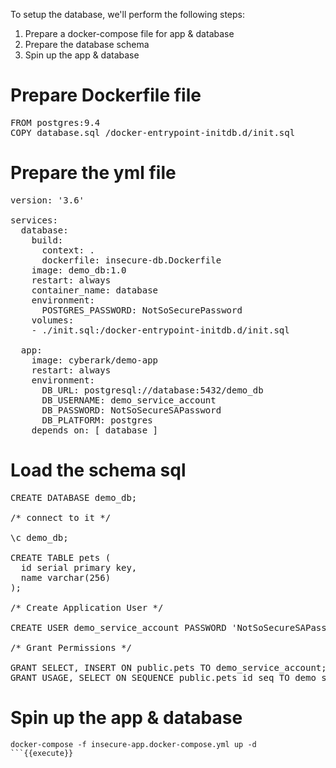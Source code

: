 
To setup the database, we'll perform the following steps:
1. Prepare a docker-compose file for app & database 
2. Prepare the database schema
3. Spin up the app & database 


# Prepare Dockerfile file

<pre class="file" data-filename="insecure-db.Dockerfile" data-target="replace">FROM postgres:9.4
COPY database.sql /docker-entrypoint-initdb.d/init.sql
</pre>


# Prepare the yml file

<pre class="file" data-filename="insecure-app.docker-compose.yml" data-target="replace">version: '3.6'

services:
  database:
    build:
      context: .
      dockerfile: insecure-db.Dockerfile
    image: demo_db:1.0
    restart: always
    container_name: database
    environment:
      POSTGRES_PASSWORD: NotSoSecurePassword
    volumes:
    - ./init.sql:/docker-entrypoint-initdb.d/init.sql

  app:
    image: cyberark/demo-app
    restart: always
    environment:
      DB_URL: postgresql://database:5432/demo_db
      DB_USERNAME: demo_service_account
      DB_PASSWORD: NotSoSecureSAPassword 
      DB_PLATFORM: postgres
    depends_on: [ database ]
</pre>

# Load the schema sql

<pre class="file" data-filename="database.sql" data-target="replace">CREATE DATABASE demo_db;

/* connect to it */

\c demo_db;

CREATE TABLE pets (
  id serial primary key,
  name varchar(256)
);

/* Create Application User */

CREATE USER demo_service_account PASSWORD 'NotSoSecureSAPassword';

/* Grant Permissions */

GRANT SELECT, INSERT ON public.pets TO demo_service_account;
GRANT USAGE, SELECT ON SEQUENCE public.pets_id_seq TO demo_service_account;
</pre>

# Spin up the app & database
```
docker-compose -f insecure-app.docker-compose.yml up -d
```{{execute}}
